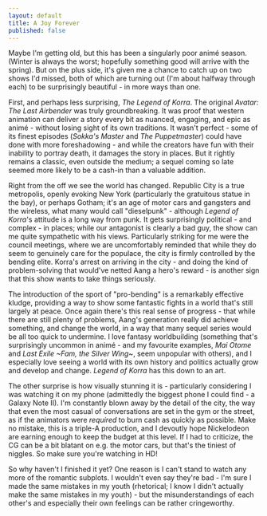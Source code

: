 ```yaml
---
layout: default
title: A Joy Forever
published: false
---
```


Maybe I'm getting old, but this has been a singularly poor animé season. (Winter is always the worst; hopefully something good will arrive with the spring). But on the plus side, it's given me a chance to catch up on two shows I'd missed, both of which are turning out (I'm about halfway through each) to be surprisingly beautiful - in more ways than one.

First, and perhaps less surprising, *The Legend of Korra*. The original *Avatar: The Last Airbender* was truly groundbreaking. It was proof that western animation can deliver a story every bit as nuanced, engaging, and epic as animé - without losing sight of its own traditions. It wasn't perfect - some of its finest episodes (*Sokka's Master* and *The Puppetmaster*) could have done with more foreshadowing - and while the creators have fun with their inability to portray death, it damages the story in places. But it rightly remains a classic, even outside the medium; a sequel coming so late seemed more likely to be a cash-in than a valuable addition.

Right from the off we see the world has changed. Republic City is a true metropolis, openly evoking New York (particularly the gratuitous statue in the bay), or perhaps Gotham; it's an age of motor cars and gangsters and the wireless, what many would call "dieselpunk" - although *Legend of Korra*'s attitude is a long way from punk. It gets surprisingly political - and complex - in places; while our antagonist is clearly a bad guy, the show can me quite sympathetic with his views. Particularly striking for me were the council meetings, where we are uncomfortably reminded that while they do seem to genuinely care for the populace, the city is firmly controlled by the bending elite. Korra's arrest on arriving in the city - and doing the kind of problem-solving that would've netted Aang a hero's reward - is another sign that this show wants to take things seriously.

The introduction of the sport of "pro-bending" is a remarkably effective kludge, providing a way to show some fantastic fights in a world that's still largely at peace. Once again there's this real sense of progress - that while there are still plenty of problems, Aang's generation really did achieve something, and change the world, in a way that many sequel series would be all too quick to undermine. I love fantasy worldbuilding (something that's surprisingly uncommon in animé - and my favourite examples, *Mai Otome* and *Last Exile ~Fam, the Silver Wing~*, seem unpopular with others), and I especially love seeing a world with its own history and politics actually grow and develop and change. *Legend of Korra* has this down to an art.

The other surprise is how visually stunning it is - particularly considering I was watching it on my phone (admittedly the biggest phone I could find - a Galaxy Note II). I'm constantly blown away by the detail of the city, the way that even the most casual of conversations are set in the gym or the street, as if the animators were *required* to burn cash as quickly as possible. Make no mistake, this is a triple-A production, and I devoutly hope Nickelodeon are earning enough to keep the budget at this level. If I had to criticize, the CG can be a bit blatant on e.g. the motor cars, but that's the tiniest of niggles. So make sure you're watching in HD!

So why haven't I finished it yet? One reason is I can't stand to watch any more of the romantic subplots. I wouldn't even say they're bad - I'm sure I made the same mistakes in my youth (rhetorical; I know I didn't actually make the same mistakes in my youth) - but the misunderstandings of each other's and especially their own feelings can be rather cringeworthy.